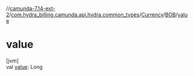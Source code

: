//[camunda-7.14-ext-2](../../../../index.md)/[com.hydra_billing.camunda.api.hydra.common_types](../../index.md)/[Currency](../index.md)/[BOB](index.md)/[value](value.md)

# value

[jvm]\
val [value](value.md): Long
